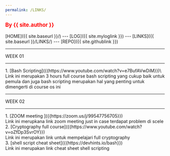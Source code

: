 ```yaml
---
permalink: /LINKS/
---
```

<span style="color:red; font-weight:bold; font-size:larger;">By {{ site.author }}</span>
<br><br>
[HOME]({{ site.baseurl }}/) ---
[LOG]({{ site.myloglink }}) ---
[LINKS]({{ site.baseurl }}/LINKS/) ---
[REPO]({{ site.githublink }})
<br>
<hr>
WEEK 01
<hr>
1. [Bash Scripting]({{https://www.youtube.com/watch?v=e7BufAVwDiM}})\
Link ini merupakan 3 hours full course bash scripting yang cukup baik untuk pemula dan juga bash scripting merupakan hal yang penting untuk dimengerti di course os ini
<hr>
WEEK 02
<hr>
1. [ZOOM meeting ]({{https://zoom.us/j/99547756705}})<br>
Link ini merupkana link zoom meeting just in case terdapat problem di scele<br>
2. [Cryptography full course]({{https://www.youtube.com/watch?v=oZfDp3SvrOY}})<br>
Link ini merupakan link untuk mempelajari full cryptography <br>
3. [shell script cheat sheet]({{https://devhints.io/bash}})<br>
Link ini merupakan link cheat sheet shell scripting
